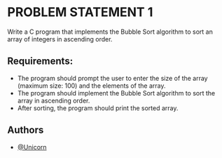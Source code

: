 
# PROBLEM STATEMENT 1

Write a C program that implements the Bubble Sort algorithm to sort an array of integers in ascending order.  

## Requirements:   
- The program should prompt the user to enter the size of the array (maximum size: 100) and the elements of the array.  
- The program should implement the Bubble Sort algorithm to sort the array in ascending order.
- After sorting, the program should print the sorted array.
## Authors

- [@Unicorn](https://github.com/sahilgoyal7214/)

